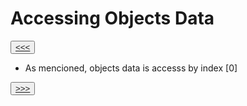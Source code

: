 # Accessing Objects Data

<button>[<<<](./02.21_README.md)</button>

- As mencioned, objects data is accesss by index [0]

<button>[>>>](./02.23_README.md)</button>
